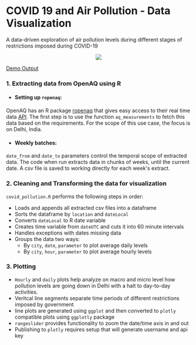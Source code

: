 # COVID 19 and Air Pollution - Data Visualization
A data-driven exploration of air pollution levels during different stages of restrictions imposed during COVID-19
<p align="center">
  <img src="https://raw.githubusercontent.com/payalsoneja/COVID19-and-Pollution/master/Output/plot_April5.gif" /> 
</p>

[Demo Output](https://chart-studio.plotly.com/~sonejapayal/13)

### 1. Extracting data from OpenAQ using R
+ #### Setting up `ropenaq`:
OpenAQ has an R package [ropenaq](https://cran.r-project.org/web/packages/ropenaq/index.html) that gives easy access to their real time data [API](https://docs.openaq.org/). The first step is to use the function `aq_measurements` to fetch this data based on the requirements. For the scope of this use case, the focus is on Delhi, India. 

+ #### Weekly batches:
`date_from` and `date_to` parameters control the temporal scope of extracted data. The code when run extracts data in chunks of weeks, until the current date. A csv file is saved to working directly for each week's extract.

### 2. Cleaning and Transforming the data for visualization
`covid_pollution.R` performs the following steps in order:
+ Loads and appends all extracted csv files into a dataframe
+ Sorts the dataframe by `location` and `dateLocal`
+ Converts `dateLocal` to R date variable
+ Creates time variable from `dateUTC` and cuts it into 60 minute intervals
+ Handles exceptions with dates missing data
+ Groups the data two ways:
   + By `city`, `date`, `parameter` to plot average daily levels 
   + By `city`, `hour`, `parameter` to plot average hourly levels 

### 3. Plotting
+ `Hourly` and `daily` plots help analyze on macro and micro level how pollution levels are going down in Delhi with a halt to day-to-day activities. 
+ Veritcal line segments separate time periods of different restrictions imposed by government
+ line plots are generated using `ggplot` and then converted to `plotly` compatible plots using `ggplotly` package
+ `rangeslider` provides functionality to zoom the date/time axis in and out 
+ Publishing to `plotly` requires setup that will generate username and api key 
